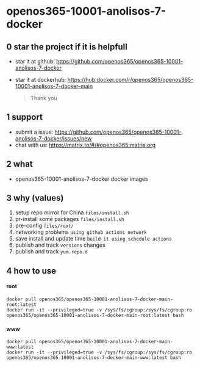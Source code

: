 # openos365-10001-anolisos-7-docker

## 0 star the project if it is helpfull

* star it at github: https://github.com/openos365/openos365-10001-anolisos-7-docker
* star it at dockerhub: https://hub.docker.com/r/openos365/openos365-10001-anolisos-7-docker-main

  > Thank you

## 1 support

* submit a issue: https://github.com/openos365/openos365-10001-anolisos-7-docker/issues/new
* chat with us: https://matrix.to/#/#openos365:matrix.org

## 2 what

* openos365-10001-anolisos-7-docker docker images
  
## 3 why (values)

1. setup repo mirror for China `files/install.sh`
1. pr-install some packages `files/install.sh`
1. pre-config `files/root/`
1. networking problems `using github actions network`
1. save install and update time `build it using schedule actions`
1. publish and track `versions` changes
1. publish and track `yum.repo.d`

## 4 how to use

#### root
```
docker pull openos365/openos365-10001-anolisos-7-docker-main-root:latest
docker run -it --privileged=true -v /sys/fs/cgroup:/sys/fs/cgroup:ro openos365/openos365-10001-anolisos-7-docker-main-root:latest bash
```
#### www

```
docker pull openos365/openos365-10001-anolisos-7-docker-main-www:latest
docker run -it --privileged=true -v /sys/fs/cgroup:/sys/fs/cgroup:ro openos365/openos365-10001-anolisos-7-docker-main-www:latest bash
```
